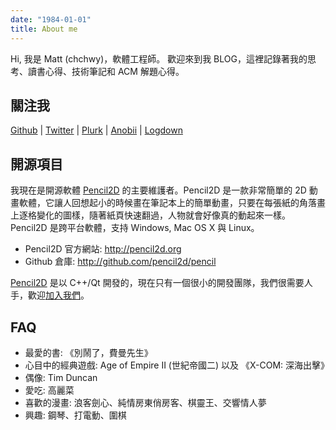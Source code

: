 ```yaml
---
date: "1984-01-01"
title: About me
---
```


Hi, 我是 Matt (chchwy)，軟體工程師。
歡迎來到我 BLOG，這裡記錄著我的思考、讀書心得、技術筆記和 ACM 解題心得。

## 關注我

[<i class="fa fa-github fa-fw"></i> Github](http://github.com/chchwy) |
[<i class="fa fa-twitter fa-fw"></i>Twitter](http://twitter.com/chchwy) |
[<i class="fa fa-pinterest fa-fw"></i>Plurk](http://www.plurk.com/chchwy) |
[<i class="fa fa-book fa-fw"></i>Anobii](http://www.anobii.com/chchwy) |
[<i class="fa fa-pencil fa-fw"></i>Logdown](http://chchwy.logdown.com)

## 開源項目

我現在是開源軟體 [Pencil2D][0] 的主要維護者。Pencil2D 是一款非常簡單的 2D 動畫軟體，它讓人回想起小的時候畫在筆記本上的簡單動畫，只要在每張紙的角落畫上逐格變化的圖樣，隨著紙頁快速翻過，人物就會好像真的動起來一樣。 Pencil2D 是跨平台軟體，支持 Windows, Mac OS X 與 Linux。

- Pencil2D 官方網站: <http://pencil2d.org>
- Github 倉庫: <http://github.com/pencil2d/pencil>

[Pencil2D][0] 是以 C++/Qt 開發的，現在只有一個很小的開發團隊，我們很需要人手，歡迎[加入我們][1]。

[0]: http://pencil2d.org "Pencil2D"
[1]: http://www.pencil2d.org/forums/forum/compiling-development/ "Pencil2D development"

## FAQ

- 最愛的書: 《別鬧了，費曼先生》
- 心目中的經典遊戲: Age of Empire II (世紀帝國二) 以及 《X-COM: 深海出擊》
- 偶像: Tim Duncan
- 愛吃: 高麗菜
- 喜歡的漫畫: 浪客劍心、純情房東俏房客、棋靈王、交響情人夢
- 興趣: 鋼琴、打電動、圍棋

